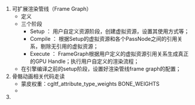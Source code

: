 1. 可扩展渲染管线（Frame Graph）
   - 定义
   - 三个阶段
     - Setup ： 用户自定义资源阶段，创建虚拟资源，设置其使用方式等；
     - Compile ： 根据Setup的虚拟资源和各个PassNode之间的引用关系，剔除无引用的虚拟资源；
     - Execute ： FrameGraph根据用户定义的虚拟资源引用关系生成真正的GPU Handle；执行用户自定义的渲染流程；
   - 在引擎编译之前的setup阶段，设置好渲染管线frame graph的配置；
2. 骨骼动画相关代码走读
   - 蒙皮权重：cgltf_attribute_type_weights  BONE_WEIGHTS
   - 
3. 

